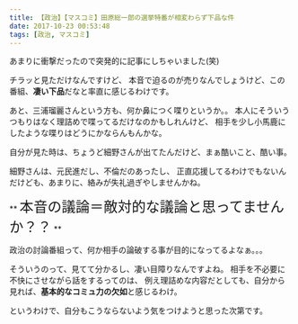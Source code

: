 ```yaml
---
title: 【政治】【マスコミ】田原総一郎の選挙特番が相変わらず下品な件
date: 2017-10-23 00:53:48
tags: [政治, マスコミ]
---
```

あまりに衝撃だったので突発的に記事にしちゃいました(笑)

チラッと見ただけなんですけど、
本音で迫るのが売りなんでしょうけど、この番組、**凄い下品**だなと率直に感じるわけです。

<!-- more -->

あと、三浦瑠麗さんという方も、何か鼻につく喋りというか。。
本人にそういうつもりはなく理詰めで喋ってるだけなのかもしれんけど、
相手を少し小馬鹿にしたような喋りはどうにかならんもんかな。

自分が見た時は、ちょうど細野さんが出てたんだけど、まぁ酷いこと、酷い事。

細野さんは、元民進だし、不倫だのあったし、
正直応援してるわけでもないんだけども、あまりに、絡みが失礼過ぎやしませんかね。

** <span style="font-size: 25px">本音の議論＝敵対的な議論と思ってませんか？？</span> **

政治の討論番組って、何か相手の論破する事が目的になってるよなぁ。。。

そういうのって、見てて分かるし、凄い目障りなんですよね。
相手を不必要に不快にさせながら話をするってのは、
例え理詰めな内容だとしても、自分から見れば、**基本的なコミュ力の欠如**と感じるわけ。

というわけで、自分もこうならないよう気をつけようと思った次第です。
